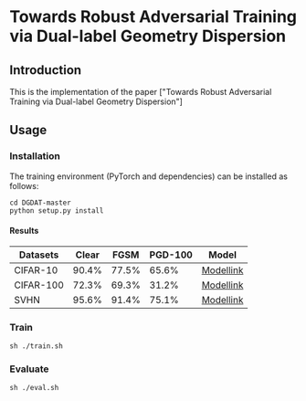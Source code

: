 # Towards Robust Adversarial Training via Dual-label Geometry Dispersion

## Introduction
This is the implementation of the
paper ["Towards Robust Adversarial Training via Dual-label Geometry Dispersion"]

## Usage
### Installation
The training environment (PyTorch and dependencies) can be installed as follows:
```
cd DGDAT-master
python setup.py install
```

#### Results
| Datasets     | Clear | FGSM   | PGD-100    | Model                                                   |
| ------------ | ------|--------| -------- | ----------------------------------------------------------|
| CIFAR-10     | 90.4% | 77.5%  |  65.6%   | [Modellink](https://drive.google.com)                     |
| CIFAR-100    | 72.3% | 69.3%  |  31.2%   | [Modellink](https://drive.google.com)                     |
| SVHN         | 95.6% | 91.4%  |  75.1%   | [Modellink](https://drive.google.com)                     |
### Train
```
sh ./train.sh
```
### Evaluate
```
sh ./eval.sh
```
